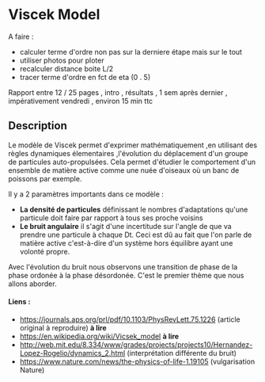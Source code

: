 # Viscek Model

A faire : 
- calculer terme d'ordre non pas sur la derniere étape mais sur le tout 
- utiliser photos pour ploter 
- recalculer distance boite L/2
- tracer terme d'ordre en fct de eta (0 . 5)


Rapport entre 12 / 25 pages , intro , résultats ,  1 sem après dernier , impérativement vendredi , environ 15 min ttc

## Description

Le modèle de Viscek permet d'exprimer mathématiquement ,en utilisant des règles dynamiques élementaires ,l'évolution du déplacement d'un groupe de particules auto-propulsées. Cela permet d'étudier le comportement d'un ensemble de matière active comme une nuée d'oiseaux où un banc de poissons par exemple.

Il y a 2 paramètres importants dans ce modèle : 
- **La densité de particules** définissant le nombres d'adaptations qu'une particule doit faire par rapport à tous ses proche voisins 
- **Le bruit angulaire** il s'agit d'une incertitude sur l'angle de que va prendre une particule à chaque Dt. Ceci est dû au fait que l'on parle de matière active c'est-à-dire d'un système hors équilibre ayant une volonté propre. 


Avec l'évolution du bruit nous observons une transition de phase de la phase ordonée à la phase désordonée. 
C'est le premier thème que nous allons aborder.


















#### Liens :
- https://journals.aps.org/prl/pdf/10.1103/PhysRevLett.75.1226  (article original à reproduire) **à lire**
- https://en.wikipedia.org/wiki/Vicsek_model **à lire**
- http://web.mit.edu/8.334/www/grades/projects/projects10/Hernandez-Lopez-Rogelio/dynamics_2.html  (interprétation différente du bruit)
- https://www.nature.com/news/the-physics-of-life-1.19105  (vulgarisation Nature) 




